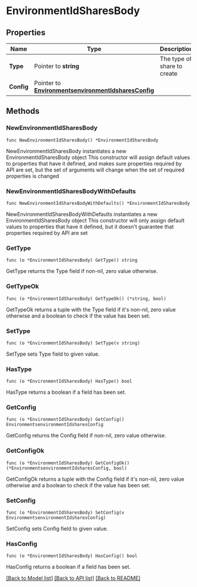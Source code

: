 # EnvironmentIdSharesBody

## Properties

Name | Type | Description | Notes
------------ | ------------- | ------------- | -------------
**Type** | Pointer to **string** | The type of share to create | [optional] 
**Config** | Pointer to [**EnvironmentsenvironmentIdsharesConfig**](EnvironmentsenvironmentIdsharesConfig.md) |  | [optional] 

## Methods

### NewEnvironmentIdSharesBody

`func NewEnvironmentIdSharesBody() *EnvironmentIdSharesBody`

NewEnvironmentIdSharesBody instantiates a new EnvironmentIdSharesBody object
This constructor will assign default values to properties that have it defined,
and makes sure properties required by API are set, but the set of arguments
will change when the set of required properties is changed

### NewEnvironmentIdSharesBodyWithDefaults

`func NewEnvironmentIdSharesBodyWithDefaults() *EnvironmentIdSharesBody`

NewEnvironmentIdSharesBodyWithDefaults instantiates a new EnvironmentIdSharesBody object
This constructor will only assign default values to properties that have it defined,
but it doesn't guarantee that properties required by API are set

### GetType

`func (o *EnvironmentIdSharesBody) GetType() string`

GetType returns the Type field if non-nil, zero value otherwise.

### GetTypeOk

`func (o *EnvironmentIdSharesBody) GetTypeOk() (*string, bool)`

GetTypeOk returns a tuple with the Type field if it's non-nil, zero value otherwise
and a boolean to check if the value has been set.

### SetType

`func (o *EnvironmentIdSharesBody) SetType(v string)`

SetType sets Type field to given value.

### HasType

`func (o *EnvironmentIdSharesBody) HasType() bool`

HasType returns a boolean if a field has been set.

### GetConfig

`func (o *EnvironmentIdSharesBody) GetConfig() EnvironmentsenvironmentIdsharesConfig`

GetConfig returns the Config field if non-nil, zero value otherwise.

### GetConfigOk

`func (o *EnvironmentIdSharesBody) GetConfigOk() (*EnvironmentsenvironmentIdsharesConfig, bool)`

GetConfigOk returns a tuple with the Config field if it's non-nil, zero value otherwise
and a boolean to check if the value has been set.

### SetConfig

`func (o *EnvironmentIdSharesBody) SetConfig(v EnvironmentsenvironmentIdsharesConfig)`

SetConfig sets Config field to given value.

### HasConfig

`func (o *EnvironmentIdSharesBody) HasConfig() bool`

HasConfig returns a boolean if a field has been set.


[[Back to Model list]](../README.md#documentation-for-models) [[Back to API list]](../README.md#documentation-for-api-endpoints) [[Back to README]](../README.md)


